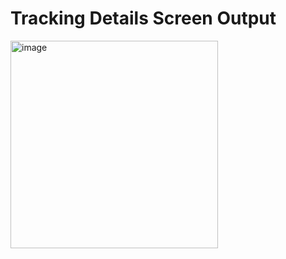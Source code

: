 # Tracking Details Screen Output
<img width="332" alt="image" src="https://user-images.githubusercontent.com/52243692/149613915-2309dc24-4c4c-4a97-bf38-6dfc19ea5e60.png">
